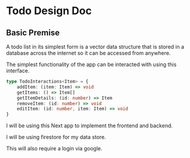 # Todo Design Doc

## Basic Premise

A todo list in its simplest form is a vector data structure that is stored in a database across the internet so it can be accessed from anywhere.

The simplest functionality of the app can be interacted with using this interface.

```typescript
type TodoInteractions<Item> = {
    addItem: (item: Item) => void
    getItems: () => Item[]
    getItemDetails: (id: number) => Item
    removeItem: (id: number) => void
    editItem: (id: number, item: Item) => void
}
```

I will be using this Next app to implement the frontend and backend. 

I will be using firestore for my data store.

This will also require a login via google. 
